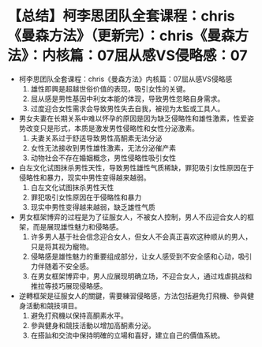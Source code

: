 # 【总结】柯李思团队全套课程：chris《曼森方法》（更新完）：chris《曼森方法》：内核篇：07屈从感VS侵略感：07

-   柯李思团队全套课程：chris《曼森方法》内核篇：07屈从感VS侵略感
    1.  雄性即興是超越世俗价值的表现，吸引女性的关键。
    2.  屈从感是男性基因中利女本能的体现，导致男性忽略自身需求。
    3.  过度迎合女性需求会导致男性失去自我，被视为太監或工具人。
-   男女夫妻在长期关系中难以怀孕的原因是因为缺乏侵略性和雄性激素，性爱姿势改变只是形式，本质是激发男性侵略性和女性分泌激素。
    1.  夫妻关系过于舒适导致男性高酮素无法分泌
    2.  女性无法接收到男性雄性激素，无法分泌催产素
    3.  动物社会不存在婚姻概念，男性侵略性吸引女性
-   白左文化试图抹杀男性天性，导致男性雄性气质稀缺，罪犯吸引女性原因在于侵略性和暴力，现实中男性变得越来越弱。
    1.  白左文化试图抹杀男性天性
    2.  罪犯吸引女性原因在于侵略性和暴力
    3.  现实中男性变得越来越弱，缺乏雄性气质
-   男女框架博弈的过程是为了征服女人，不被女人控制，男人不应迎合女人的框架，而是展现雄性魅力和侵略感。
    1.  许多男人基于社会信念迎合女人，但女人不会真正喜欢这种顺从的男人，只是将其视为寵物。
    2.  侵略感是雄性魅力的重要组成部分，让女人感受到不安全感和心动，吸引力伴随着不安全感。
    3.  在男女框架博弈中，男人应展现明确立场，不迎合女人，通过戏虐挑战和推拉等技巧展现侵略感。
-   逆轉框架是征服女人的關鍵，需要練習侵略感，方法包括避免打飛機、參與健身活動和競技項目。
    1.  避免打飛機以保持高酮素水平。
    2.  參與健身和競技活動以增加高酮素分泌。
    3.  在搭訕和交流中保持明確的立場和喜好，建立自己的價值系統。